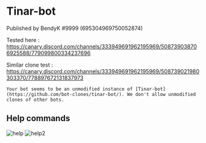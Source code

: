 # Tinar-bot
Published by BendyK #9999 (695304969750052874)

Tested here : https://canary.discord.com/channels/333949691962195969/508739038706925588/779099800334237696

Similar clone test : https://canary.discord.com/channels/333949691962195969/508739021980303370/778897672131837973

``Your bot seems to be an unmodified instance of [Tinar-bot](https://github.com/bot-clones/tinar-bot/). We don't allow unmodified clones of other bots.``

## Help commands
![help](https://i.imgur.com/JwDCgQ4.png)
![help2](https://i.imgur.com/srqN5h7.png)
